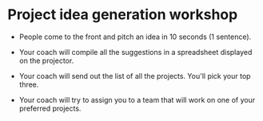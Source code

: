 # Project idea generation workshop

* People come to the front and pitch an idea in 10 seconds (1 sentence).

* Your coach will compile all the suggestions in a spreadsheet displayed on the projector.

* Your coach will send out the list of all the projects.  You'll pick your top three.

* Your coach will try to assign you to a team that will work on one of your preferred projects.
